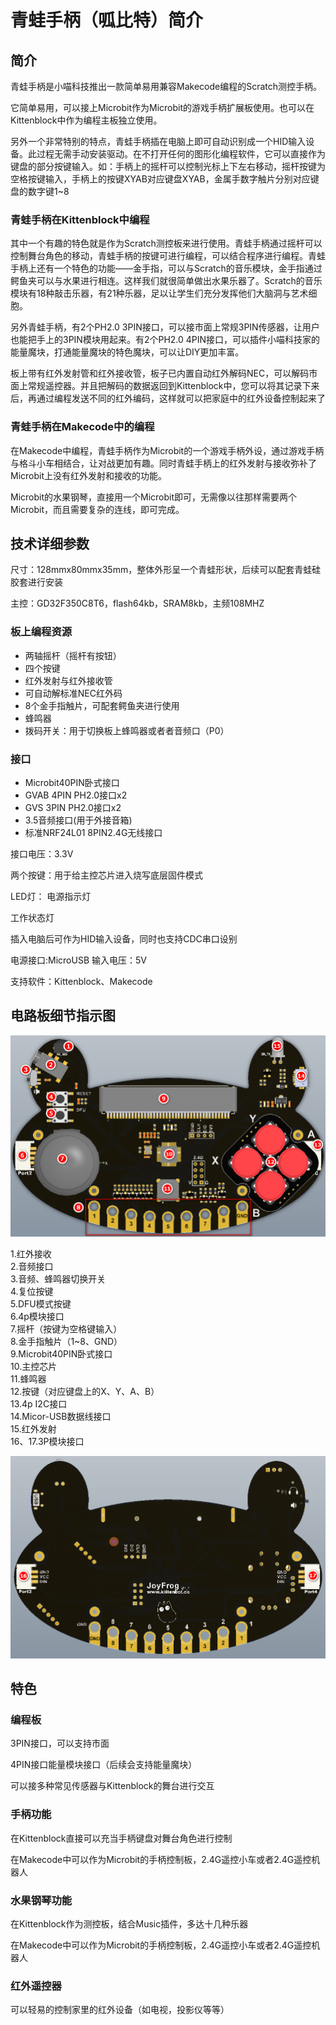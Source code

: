 # 青蛙手柄（呱比特）简介

## 简介

青蛙手柄是小喵科技推出一款简单易用兼容Makecode编程的Scratch测控手柄。

它简单易用，可以接上Microbit作为Microbit的游戏手柄扩展板使用。也可以在Kittenblock中作为编程主板独立使用。

另外一个非常特别的特点，青蛙手柄插在电脑上即可自动识别成一个HID输入设备。此过程无需手动安装驱动。在不打开任何的图形化编程软件，它可以直接作为键盘的部分按键输入。如：手柄上的摇杆可以控制光标上下左右移动，摇杆按键为空格按键输入，手柄上的按键XYAB对应键盘XYAB，金属手数字触片分别对应键盘的数字键1~8

### 青蛙手柄在Kittenblock中编程

其中一个有趣的特色就是作为Scratch测控板来进行使用。青蛙手柄通过摇杆可以控制舞台角色的移动，青蛙手柄的按键可进行编程，可以结合程序进行编程。青蛙手柄上还有一个特色的功能——金手指，可以与Scratch的音乐模块，金手指通过鳄鱼夹可以与水果进行相连。这样我们就很简单做出水果乐器了。Scratch的音乐模块有18种敲击乐器，有21种乐器，足以让学生们充分发挥他们大脑洞与艺术细胞。

另外青蛙手柄，有2个PH2.0 3PIN接口，可以接市面上常规3PIN传感器，让用户也能把手上的3PIN模块用起来。有2个PH2.0 4PIN接口，可以插件小喵科技家的能量魔块，打通能量魔块的特色魔块，可以让DIY更加丰富。

板上带有红外发射管和红外接收管，板子已内置自动红外解码NEC，可以解码市面上常规遥控器。并且把解码的数据返回到Kittenblock中，您可以将其记录下来后，再通过编程发送不同的红外编码，这样就可以把家庭中的红外设备控制起来了

### 青蛙手柄在Makecode中的编程

在Makecode中编程，青蛙手柄作为Microbit的一个游戏手柄外设，通过游戏手柄与格斗小车相结合，让对战更加有趣。同时青蛙手柄上的红外发射与接收弥补了Microbit上没有红外发射和接收的功能。

Microbit的水果钢琴，直接用一个Microbit即可，无需像以往那样需要两个Microbit，而且需要复杂的连线，即可完成。

## 技术详细参数

尺寸：128mmx80mmx35mm，整体外形呈一个青蛙形状，后续可以配套青蛙硅胶套进行安装

主控：GD32F350C8T6，flash64kb，SRAM8kb，主频108MHZ

### 板上编程资源

- 两轴摇杆（摇杆有按钮）
- 四个按键
- 红外发射与红外接收管
- 可自动解标准NEC红外码
- 8个金手指触片，可配套鳄鱼夹进行使用
- 蜂鸣器
- 拨码开关：用于切换板上蜂鸣器或者者音频口（P0）

### 接口

- Microbit40PIN卧式接口
- GVAB 4PIN PH2.0接口x2
- GVS 3PIN PH2.0接口x2
- 3.5音频接口(用于外接音箱)
- 标准NRF24L01 8PIN2.4G无线接口

接口电压：3.3V

两个按键：用于给主控芯片进入烧写底层固件模式

LED灯：
电源指示灯

工作状态灯

插入电脑后可作为HID输入设备，同时也支持CDC串口设别

电源接口:MicroUSB
输入电压：5V

支持软件：Kittenblock、Makecode

## 电路板细节指示图

![](./images/c00_01.png)

1.红外接收  
2.音频接口  
3.音频、蜂鸣器切换开关  
4.复位按键  
5.DFU模式按键  
6.4p模块接口  
7.摇杆（按键为空格键输入）  
8.金手指触片（1~8、GND）  
9.Microbit40PIN卧式接口  
10.主控芯片  
11.蜂鸣器  
12.按键（对应键盘上的X、Y、A、B）  
13.4p I2C接口  
14.Micor-USB数据线接口  
15.红外发射  
16、17.3P模块接口

![](./images/c00_02.png)


## 特色

### 编程板

3PIN接口，可以支持市面

4PIN接口能量模块接口（后续会支持能量魔块）

可以接多种常见传感器与Kittenblock的舞台进行交互

### 手柄功能

在Kittenblock直接可以充当手柄键盘对舞台角色进行控制

在Makecode中可以作为Microbit的手柄控制板，2.4G遥控小车或者2.4G遥控机器人

### 水果钢琴功能

在Kittenblock作为测控板，结合Music插件，多达十几种乐器

在Makecode中可以作为Microbit的手柄控制板，2.4G遥控小车或者2.4G遥控机器人

### 红外遥控器

可以轻易的控制家里的红外设备（如电视，投影仪等等）





